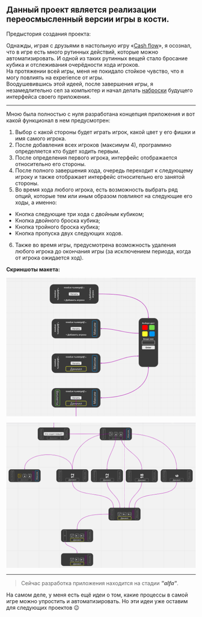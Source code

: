 ## Данный проект является реализации переосмысленный версии игры в кости.

Предыстория создания проекта:

Однажды, играя с друзьями в настольную игру «[Cash flow](https://vc.ru/u/1279545-ekaterina-gordeeva/491532-igra-kotoraya-uchit-zhizni-chto-takoe-cash-flow)», я осознал, что в игре есть много рутинных действий, которые можно автоматизировать. И одной из таких рутинных вещей стало бросание кубика и отслеживания очерёдности хода игроков.
<br>
На протяжении всей игры, меня не покидало стойкое чувство, что я могу повлиять на experience от игры.
<br>
Воодушевившись этой идеей, после завершения игры, я незамедлительно сел за компьютер и начал делать [наброски](https://miro.com/app/board/uXjVPloiMsA=/?share_link_id=486895885347) будущего интерфейса своего приложения.

---

Мною была полностью с нуля разработана концепция приложения и вот какой функционал в нем предусмотрен:

1. Выбор с какой стороны будет играть игрок, какой цвет у его фишки и имя самого игрока.
2. После добавления всех игроков (максимум 4), программно определяется кто будет ходить первым.
3. После определения первого игрока, интерфейс отображается относительно его стороны.
4. После полного завершения хода, очередь переходит к следующему игроку и также отображает интерфейс относительно его занятой стороны.
5. Во время хода любого игрока, есть возможность выбрать ряд опций, которые тем или иным образом повлияют на следующие его ходы, а именно:

- Кнопка следующие три хода с двойным кубиком;
- Кнопка двойного броска кубика;
- Кнопка тройного броска кубика;
- Кнопка пропуска двух следующих ходов.

6. Также во время игры, предусмотрена возможность удаления любого игрока до окончания игры (за исключением периода, когда от игрока ожидается ход).

**Скриншоты макета:**

![screenshot](https://github.com/MOROZOVcode/Dices/blob/main/forReadme/Dices_alfa1.png)

![screenshot](https://github.com/MOROZOVcode/Dices/blob/main/forReadme/Dices_alfa2.png)

---

> Сейчас разработка приложения находится на стадии **_"alfa"_**.

На самом деле, у меня есть ещё идеи о том, какие процессы в самой игре можно упростить и автоматизировать. Но эти идеи уже оставим для следующих проектов 😉
